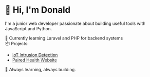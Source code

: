 # 👋 Hi, I'm Donald

I'm a junior web developer passionate about building useful tools with JavaScript and Python.

🧰 Currently learning Laravel and PHP for backend systems  
📦 Projects:
- [IoT Intrusion Detection](https://github.com/adeoladonald/NIDS)
- [Paired Health Website](https://pairedhealthsolutions.org.uk)

🌱 Always learning, always building.


<!--
**adeoladonald/adeoladonald** is a ✨ _special_ ✨ repository because its `README.md` (this file) appears on your GitHub profile.

Here are some ideas to get you started:

- 🔭 I’m currently working on ...
- 🌱 I’m currently learning ...
- 👯 I’m looking to collaborate on ...
- 🤔 I’m looking for help with ...
- 💬 Ask me about ...
- 📫 How to reach me: ...
- 😄 Pronouns: ...
- ⚡ Fun fact: ...
-->
